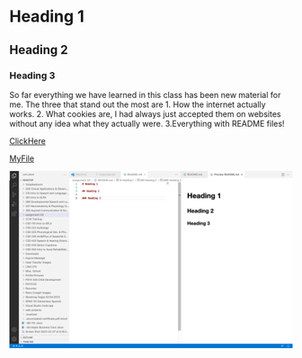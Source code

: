 # Heading 1

## Heading 2

### Heading 3

So far everything we have learned in this class has been new material for me. The three that stand out the most are 1. How the internet actually works. 2. What cookies are, I had always just accepted them on websites without any idea what they actually were. 3.Everything with README files!

[ClickHere](https://gojump-america.com/lasvegas/)

[MyFile](./responses.txt) 

![Screenshot](./images/Screenshot.jpg) 